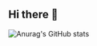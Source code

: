 ## Hi there 👋

![Anurag's GitHub stats](https://github-readme-stats.vercel.app/api?username=Almond1400&show_icons=true&theme=transparent)
<gif align="right" alt="Coding" width="400" src="https://tenor.com/view/%D0%B8%D0%BD%D1%82%D1%80%D0%BE%D0%B2%D0%B5%D1%80%D1%82-%D0%BB%D1%8E%D0%B4%D0%B8-gif-16426128995372331026">

